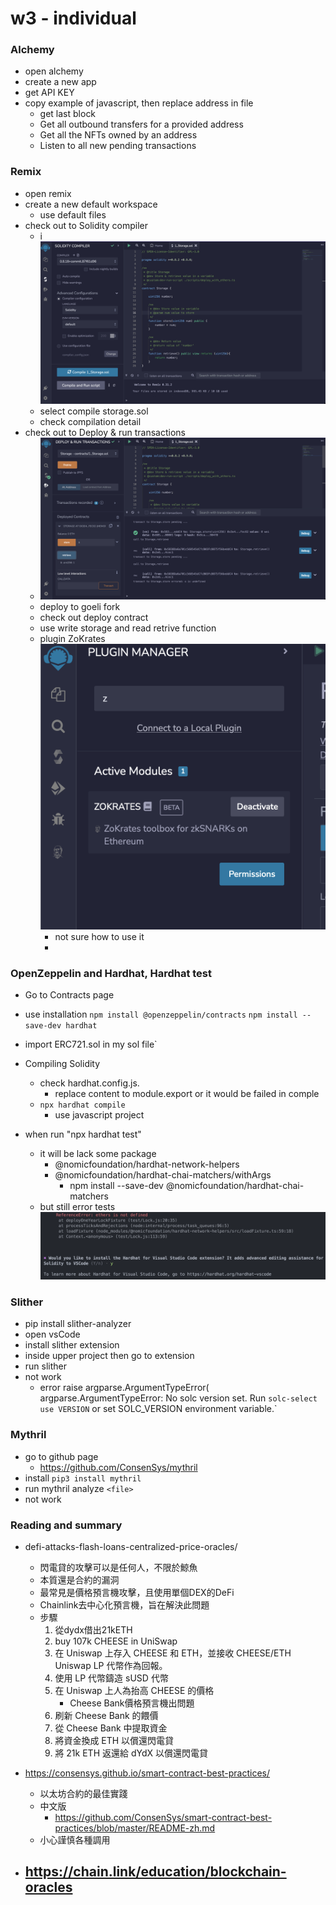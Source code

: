 # w3 - individual

### Alchemy
- open alchemy
- create a new app
- get API KEY
- copy example of javascript, then replace address in file
    - get last block
    - Get all outbound transfers for a provided address
    - Get all the NFTs owned by an address
    - Listen to all new pending transactions

### Remix
- open remix
- create a new default workspace
    - use default files
- check out to Solidity compiler
    - i![](./1.png)
    - select compile storage.sol
    - check compilation detail
- check out to Deploy & run transactions
    - ![](./2.png)
    - deploy to goeli fork
    - check out deploy contract
    - use write storage and read retrive function
    - plugin ZoKrates ![](./plugin.png)
        - not sure how to use it
        -
### OpenZeppelin and Hardhat, Hardhat test
- Go to Contracts page
- use installation
    `npm install @openzeppelin/contracts`
    `npm install --save-dev hardhat`

- import ERC721.sol in my sol file`
- Compiling Solidity
    - check hardhat.config.js.
        - replace content to module.export or it would be failed in comple
    - `npx hardhat compile`
        - use javascript project

- when run "npx hardhat test"
    - it will be lack some package
        - @nomicfoundation/hardhat-network-helpers
        - @nomicfoundation/hardhat-chai-matchers/withArgs
            - npm install --save-dev @nomicfoundation/hardhat-chai-matchers
    - but still error tests ![](./vs-code-error.png)



### Slither
- pip install slither-analyzer
- open vsCode
- install slither extension
- inside upper project then go to extension
- run slither
- not work
    - error
    raise argparse.ArgumentTypeError(
argparse.ArgumentTypeError: No solc version set. Run `solc-select use VERSION` or set SOLC_VERSION environment variable.`

### Mythril
- go to github page
    - https://github.com/ConsenSys/mythril
- install
    `pip3 install mythril`
- run mythril analyze `<file>`
- not work



### Reading and summary
- defi-attacks-flash-loans-centralized-price-oracles/
    - 閃電貸的攻擊可以是任何人，不限於鯨魚
    - 本質還是合約的漏洞
    - 最常見是價格預言機攻擊，且使用單個DEX的DeFi
    - Chainlink去中心化預言機，旨在解決此問題
    - 步驟
        1. 從dydx借出21kETH
        2.  buy 107k CHEESE in UniSwap
        3.  在 Uniswap 上存入 CHEESE 和 ETH，並接收 CHEESE/ETH Uniswap LP 代幣作為回報。
        4.  使用 LP 代幣鑄造 sUSD 代幣
        5.  在 Uniswap 上人為抬高 CHEESE 的價格
            - Cheese Bank價格預言機出問題
        7.  刷新 Cheese Bank 的餵價
        8.  從 Cheese Bank 中提取資金
        9.  將資金換成 ETH 以償還閃電貸
        10.  將 21k ETH 返還給 dYdX 以償還閃電貸

- https://consensys.github.io/smart-contract-best-practices/
    - 以太坊合約的最佳實踐
    - 中文版
        - https://github.com/ConsenSys/smart-contract-best-practices/blob/master/README-zh.md
    - 小心謹慎各種調用


- https://chain.link/education/blockchain-oracles
    -
